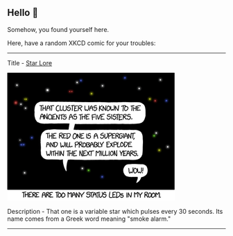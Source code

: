 ## Hello 👀

Somehow, you found yourself here.

Here, have a random XKCD comic for your troubles:

-----------------------------------

Title - [Star Lore](https://xkcd.com/1973)

![Star Lore](./random_comic.png)

Description - That one is a variable star which pulses every 30 seconds. Its name comes from a Greek word meaning "smoke alarm."

-----------------------------------